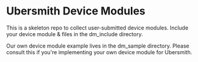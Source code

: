 Ubersmith Device Modules
========================

This is a skeleton repo to collect user-submitted device modules. Include your device module & files in the dm_include directory.

Our own device module example lives in the dm_sample directory. Please consult this if you're implementing your own device module for Ubersmith.

